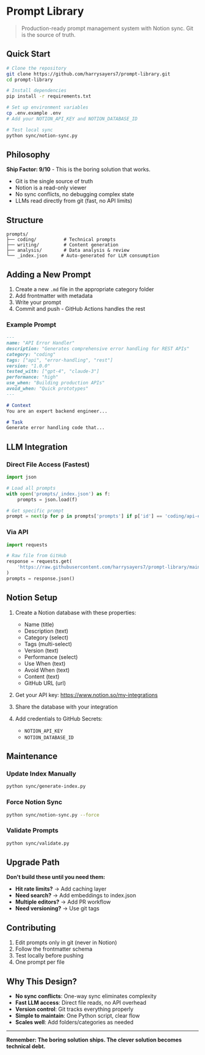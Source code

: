 # Prompt Library

> Production-ready prompt management system with Notion sync. Git is the source of truth.

## Quick Start

```bash
# Clone the repository
git clone https://github.com/harrysayers7/prompt-library.git
cd prompt-library

# Install dependencies
pip install -r requirements.txt

# Set up environment variables
cp .env.example .env
# Add your NOTION_API_KEY and NOTION_DATABASE_ID

# Test local sync
python sync/notion-sync.py
```

## Philosophy

**Ship Factor: 9/10** - This is the boring solution that works.

- Git is the single source of truth
- Notion is a read-only viewer
- No sync conflicts, no debugging complex state
- LLMs read directly from git (fast, no API limits)

## Structure

```
prompts/
├── coding/          # Technical prompts
├── writing/         # Content generation
├── analysis/        # Data analysis & review
└── _index.json     # Auto-generated for LLM consumption
```

## Adding a New Prompt

1. Create a new `.md` file in the appropriate category folder
2. Add frontmatter with metadata
3. Write your prompt
4. Commit and push - GitHub Actions handles the rest

### Example Prompt

```markdown
---
name: "API Error Handler"
description: "Generates comprehensive error handling for REST APIs"
category: "coding"
tags: ["api", "error-handling", "rest"]
version: "1.0.0"
tested_with: ["gpt-4", "claude-3"]
performance: "high"
use_when: "Building production APIs"
avoid_when: "Quick prototypes"
---

# Context
You are an expert backend engineer...

# Task
Generate error handling code that...
```

## LLM Integration

### Direct File Access (Fastest)
```python
import json

# Load all prompts
with open('prompts/_index.json') as f:
    prompts = json.load(f)

# Get specific prompt
prompt = next(p for p in prompts['prompts'] if p['id'] == 'coding/api-error-handler')
```

### Via API
```python
import requests

# Raw file from GitHub
response = requests.get(
    'https://raw.githubusercontent.com/harrysayers7/prompt-library/main/prompts/_index.json'
)
prompts = response.json()
```

## Notion Setup

1. Create a Notion database with these properties:
   - Name (title)
   - Description (text)
   - Category (select)
   - Tags (multi-select)
   - Version (text)
   - Performance (select)
   - Use When (text)
   - Avoid When (text)
   - Content (text)
   - GitHub URL (url)

2. Get your API key: https://www.notion.so/my-integrations
3. Share the database with your integration
4. Add credentials to GitHub Secrets:
   - `NOTION_API_KEY`
   - `NOTION_DATABASE_ID`

## Maintenance

### Update Index Manually
```bash
python sync/generate-index.py
```

### Force Notion Sync
```bash
python sync/notion-sync.py --force
```

### Validate Prompts
```bash
python sync/validate.py
```

## Upgrade Path

**Don't build these until you need them:**

- **Hit rate limits?** → Add caching layer
- **Need search?** → Add embeddings to index.json
- **Multiple editors?** → Add PR workflow
- **Need versioning?** → Use git tags

## Contributing

1. Edit prompts only in git (never in Notion)
2. Follow the frontmatter schema
3. Test locally before pushing
4. One prompt per file

## Why This Design?

- **No sync conflicts**: One-way sync eliminates complexity
- **Fast LLM access**: Direct file reads, no API overhead
- **Version control**: Git tracks everything properly
- **Simple to maintain**: One Python script, clear flow
- **Scales well**: Add folders/categories as needed

---

**Remember: The boring solution ships. The clever solution becomes technical debt.**